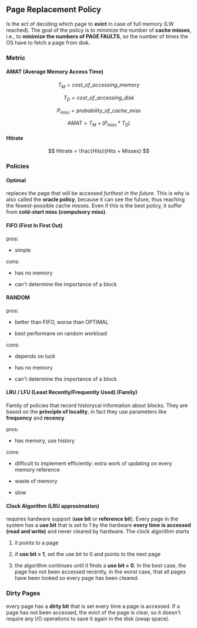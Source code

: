 ## Page Replacement Policy

Is the act of deciding which page to **evict** in case of full memory (LW reached). The goal of the policy is to minimize the number of **cache misses**, i.e., to **minimize the numbers of PAGE FAULTS**, so the number of times the OS have to fetch a page from disk.

### Metric

#### AMAT (Average Memory Access Time)

$$
T_M = cost\_of\_accessing\_memory
$$

$$
T_D = cost\_of\_accessing\_disk
$$

$$
P_{miss} = probability\_of\_cache\_miss
$$

$$
AMAT = T_M + (P_{miss} * T_D)
$$

#### Hitrate

$$
Hitrate = \frac{Hits}{Hits + Misses}
$$

### Policies

#### Optimal

replaces the page that will be accessed *furthest in the future*. This is why is also called the **oracle policy**, because it can see the future, thus reaching the fewest-possible cache misses. Even if this is the best policy, it suffer from **cold-start miss (compulsory miss)**.

#### FIFO (First In First Out)

pros:

- simple

cons:

- has no memory

- can't determine the importance of a block

#### RANDOM

pros:

- better than FIFO, worse than OPTIMAL

- best performane on random workload

cons:

- depends on luck

- has no memory

- can't determine the importance of a block

#### LRU / LFU (Least Recently/Frequently Used) (Family)

Family of policies that record historycal information about blocks. They are based on the **principle of locality**, in fact they use parameters like **frequency** and **recency**

pros:

- has memory, use history

cons:

- difficult to implement efficiently: extra work of updating on every memory reference

- waste of memory

- slow

#### Clock Algorithm (LRU approximation)

requires hardware support (**use bit** or **reference bit**). Every page in the system has a **use bit** that is set to 1 by the hardware **every time is accessed (read and write)** and never cleared by hardware. The clock algorithm starts

1. it points to a page

2. if **use bit = 1**, set the use bit to 0 and points to the next page

3. the algorithm continues until it finds a **use bit = 0**. In the best case, the page has not been accessed recently, in the worst case, that all pages have been looked so every page has been cleared.

### Dirty Pages

every page has a **dirty bit** that is set every time a page is accessed. If a page has not been accessed, the evict of the page is clear, so it doesn't require any I/O operations to save it again in the disk (swap space).
